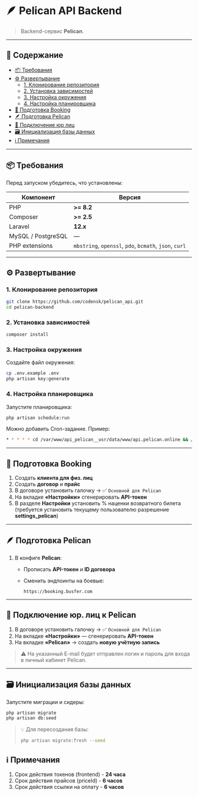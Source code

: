 # 🪶 Pelican API Backend

> Backend-сервис **Pelican**.  

---

## 📑 Содержание

- [📦 Требования](#-требования)
- [⚙️ Развертывание](#️-развертывание)
    - [1. Клонирование репозитория](#1-клонирование-репозитория)
    - [2. Установка зависимостей](#2-установка-зависимостей)
    - [3. Настройка окружения](#3-настройка-окружения)
    - [4. Настройка планировщика](#4-настройка-планировщика)
- [🧩 Подготовка Booking](#-подготовка-booking)
- [🪶 Подготовка Pelican](#-подготовка-pelican)
- [🏢 Подключение юр лиц](#-подключение-юр-лиц)
- [🗃️ Инициализация базы данных](#️-инициализация-базы-данных)
- [ℹ️ Примечания](#ℹ-примечания)

---

## 📦 Требования

Перед запуском убедитесь, что установлены:

| Компонент | Версия |
|------------|---------|
| PHP | **>= 8.2** |
| Composer | **>= 2.5** |
| Laravel | **12.x** |
| MySQL / PostgreSQL | — |
| PHP extensions | `mbstring`, `openssl`, `pdo`, `bcmath`, `json`, `curl` |

---

## ⚙️ Развертывание

### 1. Клонирование репозитория

```bash
git clone https://github.com/codensk/pelican_api.git
cd pelican-backend
```

### 2. Установка зависимостей

```bash
composer install
```

### 3. Настройка окружения

Создайте файл окружения:

```bash
cp .env.example .env
php artisan key:generate
```

### 4. Настройка планировщика

Запустите планировщика:

```bash
php artisan schedule:run
```

Можно добавить Cron-задание. Пример:

```bash
* * * * * cd /var/www/api_pelican__usr/data/www/api.pelican.online && /opt/php84/bin/php artisan schedule:run >> /dev/null 2>&1
```

---

## 🧩 Подготовка Booking

1. Создать **клиента для физ. лиц**
2. Создать **договор** и **прайс**
3. В договоре установить галочку → ✅ `Основной для Pelican`
4. На вкладке **«Настройки»** сгенерировать **API-токен**
5. В разделе **Настройки** установить % наценки возвратного билета (требуется установить текущему пользователю разрешение **settings_pelican**)

---

## 🪶 Подготовка Pelican

1. В конфиге **Pelican**:
    - Прописать **API-токен** и **ID договора**
    - Сменить эндпоинты на боевые:

      ```
      https://booking.busfer.com
      ```

---

## 🏢 Подключение юр. лиц к Pelican

1. В договоре установить галочку → ✅ `Основной для Pelican`
2. На вкладке **«Настройки»** — сгенерировать **API-токен**
3. На вкладке **«Pelican»** → создать **новую учётную запись**

> ⚠️ На указанный E-mail будет отправлен логин и пароль для входа в личный кабинет Pelican.

---

## 🗃️ Инициализация базы данных

Запустите миграции и сидеры:

```bash
php artisan migrate
php artisan db:seed
```

> 💡 Для пересоздания базы:
> ```bash
> php artisan migrate:fresh --seed
> ```

## ℹ️ Примечания

1. Срок действия токенов (frontend) - **24 часа**
2. Срок действия прайсов (priceId) - **6 часов**
3. Срок действия ссылки на оплату - **6 часов**
